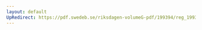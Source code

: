 ```yaml
---
layout: default
UpRedirect: https://pdf.swedeb.se/riksdagen-volumeG-pdf/199394/reg_199394/reg_199394_0264.pdf
---
```

